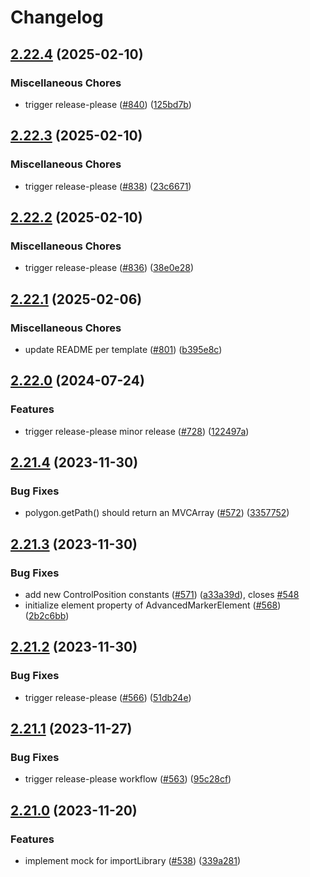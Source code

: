 # Changelog

## [2.22.4](https://github.com/googlemaps/js-jest-mocks/compare/v2.22.3...v2.22.4) (2025-02-10)


### Miscellaneous Chores

* trigger release-please ([#840](https://github.com/googlemaps/js-jest-mocks/issues/840)) ([125bd7b](https://github.com/googlemaps/js-jest-mocks/commit/125bd7b670a7363d30ca3a3ee3d9019d445000ff))

## [2.22.3](https://github.com/googlemaps/js-jest-mocks/compare/v2.22.2...v2.22.3) (2025-02-10)


### Miscellaneous Chores

* trigger release-please ([#838](https://github.com/googlemaps/js-jest-mocks/issues/838)) ([23c6671](https://github.com/googlemaps/js-jest-mocks/commit/23c667109b9de35c905c3bc1f7a2fd47c2b985a4))

## [2.22.2](https://github.com/googlemaps/js-jest-mocks/compare/v2.22.1...v2.22.2) (2025-02-10)


### Miscellaneous Chores

* trigger release-please ([#836](https://github.com/googlemaps/js-jest-mocks/issues/836)) ([38e0e28](https://github.com/googlemaps/js-jest-mocks/commit/38e0e2892d4d82aeff6ea6bf0dc4a9987e184ad8))

## [2.22.1](https://github.com/googlemaps/js-jest-mocks/compare/v2.22.0...v2.22.1) (2025-02-06)


### Miscellaneous Chores

* update README per template ([#801](https://github.com/googlemaps/js-jest-mocks/issues/801)) ([b395e8c](https://github.com/googlemaps/js-jest-mocks/commit/b395e8ce28e0b4a36567c28bfb2c5103e1f1d478))

## [2.22.0](https://github.com/googlemaps/js-jest-mocks/compare/v2.21.4...v2.22.0) (2024-07-24)


### Features

* trigger release-please minor release ([#728](https://github.com/googlemaps/js-jest-mocks/issues/728)) ([122497a](https://github.com/googlemaps/js-jest-mocks/commit/122497aad83fea1b9daac3654784573515446bcc))

## [2.21.4](https://github.com/googlemaps/js-jest-mocks/compare/v2.21.3...v2.21.4) (2023-11-30)


### Bug Fixes

* polygon.getPath() should return an MVCArray ([#572](https://github.com/googlemaps/js-jest-mocks/issues/572)) ([3357752](https://github.com/googlemaps/js-jest-mocks/commit/3357752a651644f20e21708ee25132773c802236))

## [2.21.3](https://github.com/googlemaps/js-jest-mocks/compare/v2.21.2...v2.21.3) (2023-11-30)


### Bug Fixes

* add new ControlPosition constants ([#571](https://github.com/googlemaps/js-jest-mocks/issues/571)) ([a33a39d](https://github.com/googlemaps/js-jest-mocks/commit/a33a39d3ecbcc1523eb56a2d3d035c363fcb2e32)), closes [#548](https://github.com/googlemaps/js-jest-mocks/issues/548)
* initialize element property of AdvancedMarkerElement ([#568](https://github.com/googlemaps/js-jest-mocks/issues/568)) ([2b2c6bb](https://github.com/googlemaps/js-jest-mocks/commit/2b2c6bbeb3f29dace7d63f920575c46ca14f1fef))

## [2.21.2](https://github.com/googlemaps/js-jest-mocks/compare/v2.21.1...v2.21.2) (2023-11-30)


### Bug Fixes

* trigger release-please ([#566](https://github.com/googlemaps/js-jest-mocks/issues/566)) ([51db24e](https://github.com/googlemaps/js-jest-mocks/commit/51db24e301b5b187a68494f11d22569a73382134))

## [2.21.1](https://github.com/googlemaps/js-jest-mocks/compare/v2.21.0...v2.21.1) (2023-11-27)


### Bug Fixes

* trigger release-please workflow ([#563](https://github.com/googlemaps/js-jest-mocks/issues/563)) ([95c28cf](https://github.com/googlemaps/js-jest-mocks/commit/95c28cf9ed6f1a4cc19bce75a6dced444c2f8aae))

## [2.21.0](https://github.com/googlemaps/js-jest-mocks/compare/v2.20.2...v2.21.0) (2023-11-20)


### Features

* implement mock for importLibrary ([#538](https://github.com/googlemaps/js-jest-mocks/issues/538)) ([339a281](https://github.com/googlemaps/js-jest-mocks/commit/339a2810cd7df738dba93172682dd5b32c62a66c))
